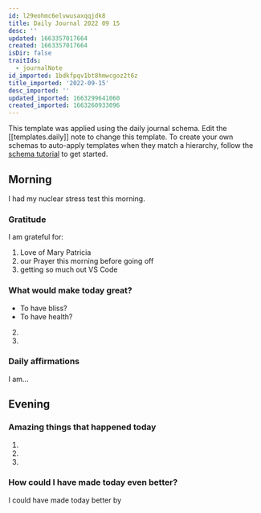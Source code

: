 ```yaml
---
id: l29eohmc6elvwusaxqqjdk8
title: Daily Journal 2022 09 15
desc: ''
updated: 1663357017664
created: 1663357017664
isDir: false
traitIds:
  - journalNote
id_imported: 1bdkfpqv1bt8hmwcgoz2t6z
title_imported: '2022-09-15'
desc_imported: ''
updated_imported: 1663299641060
created_imported: 1663260933096
---
```

This template was applied using the daily journal schema. Edit the [[templates.daily]] note to change this template.
To create your own schemas to auto-apply templates when they match a hierarchy, follow the [schema tutorial](https://blog.dendron.so/notes/P1DL2uXHpKUCa7hLiFbFA/) to get started.

<!--
Based on the journaling method created by Intelligent Change:
- [Intelligent Change: Our Story](https://www.intelligentchange.com/pages/our-story)
- [The Five Minute Journal](https://www.intelligentchange.com/products/the-five-minute-journal)
-->

## Morning

I had my nuclear stress test this morning.

### Gratitude

I am grateful for:

1. Love of Mary Patricia
2. our Prayer this morning before going off
3. getting so much out VS Code

### What would make today great?

- To have bliss?
- To have health?
2.
3.

### Daily affirmations

I am...

## Evening

<!-- Fill out this section before going to sleep, reflecting on your day -->

### Amazing things that happened today

1.
2.
3.

### How could I have made today even better?

I could have made today better by
